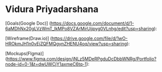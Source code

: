 # Vidura Priyadarshana

[Goals(Google Doc)] (https://docs.google.com/document/d/1-6aMDhNx20gLVzWmT_lkMPo8VZArMirUjjpyg0VLnhg/edit?usp=sharing):


[Wireframe(Draw.io)] (https://drive.google.com/file/d/1wO-HROkmJH1n0vEjZQFMQgynZHENU4oq/view?usp=sharing):


[Mockups(FIgma)] (https://www.figma.com/design/jNLz5MDeRPgduDcDbbWNRg/Portfolio?node-id=0-1&t=dwUWCjY1axmeC6tq-1):
